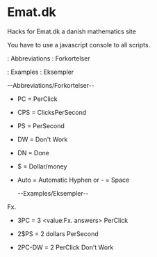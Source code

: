 # Emat.dk
Hacks for Emat.dk a danish mathematics site

You have to use a javascript console to all scripts.

: Abbreviations : Forkortelser

: Examples  : Eksempler




  --Abbreviations/Forkortelser--

- PC = PerClick

- CPS = ClicksPerSecond

- PS = PerSecond

- DW = Don't Work

- DN = Done      

- $ = Dollar/money

- Auto = Automatic
Hyphen or - = Space

  --Examples/Eksempler--

Fx. 

- 3PC = 3 <value:Fx. answers> PerClick

- 2$PS = 2 dollars PerSecond
 
- 2PC-DW = 2 PerClick Don't Work


